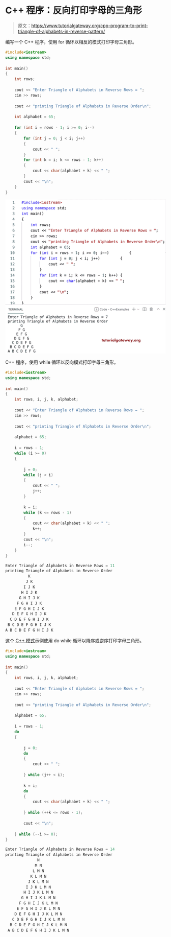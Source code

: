 # C++ 程序：反向打印字母的三角形

> 原文：<https://www.tutorialgateway.org/cpp-program-to-print-triangle-of-alphabets-in-reverse-pattern/>

编写一个 C++ 程序，使用 for 循环以相反的模式打印字母三角形。

```cpp
#include<iostream>
using namespace std;

int main()
{
	int rows;

	cout << "Enter Triangle of Alphabets in Reverse Rows = ";
	cin >> rows;

	cout << "printing Triangle of Alphabets in Reverse Order\n";

	int alphabet = 65;

	for (int i = rows - 1; i >= 0; i--)
	{
		for (int j = 0; j < i; j++)
		{
			cout << " ";
		}
		for (int k = i; k <= rows - 1; k++)
		{
			cout << char(alphabet + k) << " ";
		}
		cout << "\n";
	}
}
```

![C++ Program to Print Triangle of Alphabets in Reverse Pattern](img/ecefc7c5fe64e93d9959ff961aa17a7b.png)

C++ 程序，使用 while 循环以反向模式打印字母三角形。

```cpp
#include<iostream>
using namespace std;

int main()
{
	int rows, i, j, k, alphabet;

	cout << "Enter Triangle of Alphabets in Reverse Rows = ";
	cin >> rows;

	cout << "printing Triangle of Alphabets in Reverse Order\n";

	alphabet = 65;

	i = rows - 1;
	while (i >= 0)
	{

		j = 0;
		while (j < i)
		{
			cout << " ";
			j++;
		}

		k = i;
		while (k <= rows - 1)
		{
			cout << char(alphabet + k) << " ";
			k++;
		}
		cout << "\n";
		i--;
	}
}
```

```cpp
Enter Triangle of Alphabets in Reverse Rows = 11
printing Triangle of Alphabets in Reverse Order
          K 
         J K 
        I J K 
       H I J K 
      G H I J K 
     F G H I J K 
    E F G H I J K 
   D E F G H I J K 
  C D E F G H I J K 
 B C D E F G H I J K 
A B C D E F G H I J K 
```

这个 [C++ 模式](https://www.tutorialgateway.org/cpp-programs/)示例使用 do while 循环以降序或逆序打印字母三角形。

```cpp
#include<iostream>
using namespace std;

int main()
{
	int rows, i, j, k, alphabet;

	cout << "Enter Triangle of Alphabets in Reverse Rows = ";
	cin >> rows;

	cout << "printing Triangle of Alphabets in Reverse Order\n";

	alphabet = 65;

	i = rows - 1;
	do
	{

		j = 0;
		do
		{
			cout << " ";

		} while (j++ < i);

		k = i;
		do
		{
			cout << char(alphabet + k) << " ";

		} while (++k <= rows - 1);

		cout << "\n";

	} while (--i >= 0);
}
```

```cpp
Enter Triangle of Alphabets in Reverse Rows = 14
printing Triangle of Alphabets in Reverse Order
              N 
             M N 
            L M N 
           K L M N 
          J K L M N 
         I J K L M N 
        H I J K L M N 
       G H I J K L M N 
      F G H I J K L M N 
     E F G H I J K L M N 
    D E F G H I J K L M N 
   C D E F G H I J K L M N 
  B C D E F G H I J K L M N 
 A B C D E F G H I J K L M N 
```